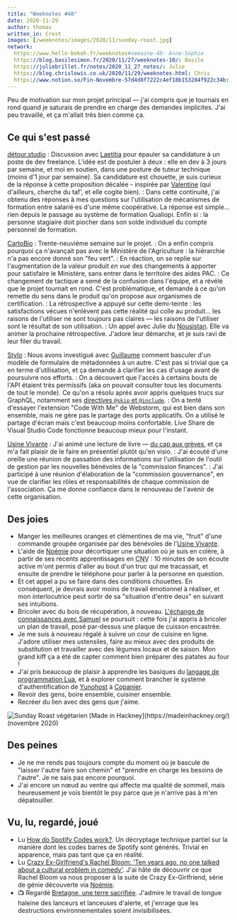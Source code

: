 ```yaml
---
title: "Weeknotes #48"
date: 2020-11-29
author: thomas
written_in: Crest
images: [/weeknotes/images/2020/11/sunday-roast.jpg]
network:
  https://www.hello-bokeh.fr/weeknotes#semaine-48: Anne-Sophie
  https://blog.basilesimon.fr/2020/11/27/weeknotes-10/: Basile
  https://juliebrillet.fr/notes/2020_11_27_notes/: Julie
  https://blog.chrislowis.co.uk/2020/11/29/weeknotes.html: Chris
  https://www.notion.so/Fin-Novembre-57d4d8f7222c4ef18b153284f922c34b: Noémie
---
```


Peu de motivation sur mon projet principal — j'ai compris que je tournais en rond quand je saturais de prendre en charge des demandes implicites. J'ai peu travaillé, et ça m'allait très bien comme ça.

<!--more-->

## Ce qui s'est passé

[détour.studio]
: Discussion avec [Laetitia](https://github.com/weblaetitia) pour épauler sa candidature à un poste de dev freelance. L'idée est de postuler à deux : elle en dev à 3 jours par semaine, et moi en soutien, dans une posture de tuteur technique (moins d'1 jour par semaine). Sa candidature est chouette, je suis curieux de la réponse à cette proposition décalée - inspirée par [Valentine](https://mobile.twitter.com/PorcheValentine) (qui d'ailleurs, cherche du taf', et elle cogite bien).
: Dans cette continuité, j'ai obtenu des réponses à mes questions sur l'utilisation de mécanismes de formation entre salarié·es d'une même coopérative. La réponse est simple… rien depuis le passage au système de formation Qualiopi. Enfin si : la personne stagiaire doit piocher dans son solde individuel du compte personnel de formation.

[CartoBio]
: Trente-neuvième semaine sur le projet.
: On a enfin compris pourquoi ça n'avançait pas avec le Ministère de l'Agriculture : la hiérarchie n'a pas encore donné son "feu vert".
: En réaction, on se replie sur l'augmentation de la valeur produit _en vue_ des changements à apporter pour satisfaire le Ministère, sans entrer dans le territoire des aides PAC.
: Ce changement de tactique a semé de la confusion dans l'équipe, et a révélé que le projet tournait en rond. C'est problématique, et demande à ce qu'on remette du sens dans le produit qu'on propose aux organismes de certification.
: La rétrospective a appuyé sur cette demi-teinte : les satisfactions vécues n'enlèvent pas cette réalité qui colle au produit… les raisons de l'utiliser ne sont toujours pas claires — les raisons de l'utiliser sont le résultat de son utilisation.
: Un appel avec Julie du [Nousistan](https://www.nousistan.org/). Elle va animer la prochaine rétrospective. J'adore leur démarche, et je suis ravi de leur filer du travail.

[Stylo]
: Nous avons investigué avec [Guillaume] comment basculer d'un modèle de formulaire de métadonnées à un autre. C'est pas si trivial que ça en terme d'utilisation, et ça demande à clarifier les cas d'usage avant de poursuivre nos efforts.
: On a découvert que l'accès à certains bouts de l'API étaient très permissifs (aka on pouvait consulter tous les documents de tout le monde). Ce qu'on a résolu après avoir appris quelques trucs sur GraphQL, notamment ses [directives `@skip` et `@include`](https://graphql.org/learn/queries/#directives).
: On a tenté d'essayer l'extension "Code With Me" de Webstorm, qui est bien dans son ensemble, mais ne gère pas le partage des ports applicatifs. On a utilisé le partage d'écran mais c'est beaucoup moins confortable. Live Share de Visual Studio Code fonctionne beaucoup mieux pour l'instant.

[Usine Vivante]
: J'ai animé une lecture de livre — [du cap aux grèves](https://editions-verdier.fr/livre/du-cap-aux-greves/), et ça m'a fait plaisir de le faire en présentiel plutôt qu'en visio.
: J'ai écouté d'une oreille une réunion de passation des informations sur l'utilisation de l'outil de gestion par les nouvelles bénévoles de la "commission finances".
: J'ai participé à une réunion d'élaboration de la "commission gouvernance", en vue de clarifier les rôles et responsabilités de chaque commission de l'association. Ça me donne confiance dans le renouveau de l'avenir de cette organisation.

## Des joies

- Manger les meilleures oranges et clémentines de ma vie, "fruit" d'une commande groupée organisée par des bénévoles de l'[Usine Vivante].
- L'aide de [Noémie] pour décortiquer une situation où je suis en colère, à partir de ses récents apprentissages en <abbr title="Communication Non-Violente">CNV</abbr> : 10 minutes de son écoute active m'ont permis d'aller au bout d'un truc qui me tracassait, et ensuite de prendre le téléphone pour parler à la personne en question.
- Et cet appel a pu se faire dans des conditions chouettes. En conséquent, je devrais avoir moins de travail émotionnel à réaliser, et mon interlocutrice peut sortir de sa "situation d'entre deux" en suivant ses intuitions.
- Bricoler avec du bois de récupération, à nouveau. [L'échange de connaissances avec Samuel](/weeknotes/47/) se poursuit : cette fois j'ai appris à bricoler un plan de travail, posé par-dessus une plaque de cuisson encastrée.
- Je me suis à nouveau régalé à suivre un cour de cuisine en ligne. J'adore utiliser mes ustensiles, faire au mieux avec des produits de substitution et travailler avec des légumes locaux et de saison. Mon grand kiff ça a été de capter comment bien préparer des patates au four !
- J'ai pris beaucoup de plaisir à apprendre les basiques du [langage de programmation Lua](https://www.lua.org/), et à explorer comment brancher le système d'authentification de [Yunohost](https://yunohost.org/) à [Copanier](https://github.com/spiral-project/copanier).
- Revoir des gens, boire ensemble, cuisiner ensemble.
- Recréer du lien avec des gens que j'aime.

![](/weeknotes/images/2020/11/sunday-roast.jpg "Sunday Roast végétarien [Made in Hackney](https://madeinhackney.org/) (novembre 2020)")

## Des peines

- Je ne me rends pas toujours compte du moment où je bascule de "laisser l'autre faire son chemin" et "prendre en charge les besoins de l'autre". Je ne sais pas encore pourquoi.
- J'ai encore un nœud au ventre qui affecte ma qualité de sommeil, mais heureusement je vois bientôt le psy parce que je n'arrive pas à m'en dépatouiller.

## Vu, lu, regardé, joué

- Lu [How do Spotify Codes work?](https://boonepeter.github.io/posts/2020-11-10-spotify-codes/). Un décryptage technique partiel sur la manière dont les codes barres de Spotify sont générés. Trivial en apparence, mais pas tant que ça en réalité.
- Lu [Crazy Ex-Girlfriend's Rachel Bloom: 'Ten years ago, no one talked about a cultural problem in comedy'](https://www.theguardian.com/books/2020/nov/25/rachel-bloom-ten-years-ago-no-one-would-have-talked-about-a-cultural-problem-in-comedy). J'ai hâte de découvrir ce que Rachel Bloom va nous proposer à la suite de Crazy Ex-Girlfriend, série de génie découverte via [Noémie].
- 📺 Regardé [Bretagne, une terre sacrifiée](https://france3-regions.francetvinfo.fr/bretagne/bretagne-terre-sacrifiee-documentaire-voir-france-5-1895010.html). J'admire le travail de longue haleine des lanceurs et lanceuses d'alerte, et j'enrage que les destructions environnementales soient invisibilisées.

[détour.studio]: /
[Solstice]: https://solstice.coop/
[Stylo]: https://github.com/EcrituresNumeriques/stylo
[CartoBio]: https://cartobio.org/
[Usine Vivante]: https://www.usinevivante.org
[Revue Hybrid]: https://www.puv-editions.fr/collections/hybrid.html
[Master 2 Design et Management de l'Innovation Interactive]: https://www.gobelins.fr/formation/mdi-design-et-management-de-l-innovation-interactive-cycle-2-lead-technique-ou-lead
[Master 2 Innovation & transformation numérique]: https://www.sciencespo.fr/ecole-management-innovation/fr/formations/innovation-transformation-numerique.html

[Noémie]: https://noemiegirard.co
[Anne-Sophie]: https://hello-bokeh.fr
[Guillaume]: https://www.yuzutech.fr/
[Claire]: https://www.lassembleuse.fr/
[Antoine]: https://www.quaternum.net/
